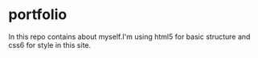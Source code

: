 # portfolio
In this repo contains about myself.I'm using html5 for basic structure and css6 for style in this site.
